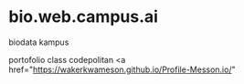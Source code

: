 # bio.web.campus.ai
biodata kampus 

portofolio class codepolitan
<a href="https://wakerkwameson.github.io/Profile-Messon.io/" </a>
